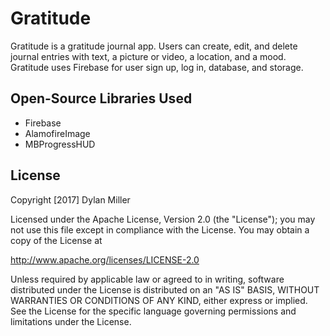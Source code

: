 
# Gratitude

Gratitude is a gratitude journal app. Users can create, edit, and delete journal entries with text, a picture or video, a location, and a mood. Gratitude uses Firebase for user sign up, log in, database, and storage.

## Open-Source Libraries Used
* Firebase
* AlamofireImage
* MBProgressHUD

## License

Copyright [2017] Dylan Miller

Licensed under the Apache License, Version 2.0 (the "License");
you may not use this file except in compliance with the License.
You may obtain a copy of the License at

http://www.apache.org/licenses/LICENSE-2.0

Unless required by applicable law or agreed to in writing, software
distributed under the License is distributed on an "AS IS" BASIS,
WITHOUT WARRANTIES OR CONDITIONS OF ANY KIND, either express or implied.
See the License for the specific language governing permissions and
limitations under the License.
